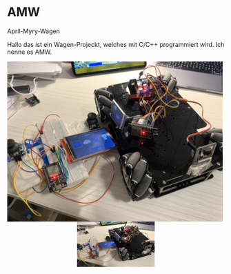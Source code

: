 # AMW
April-Myry-Wagen

Hallo das ist ein Wagen-Projeckt, welches mit C/C++ programmiert wird. Ich nenne es AMW.

<img src="https://github.com/myry07/AMW/blob/main/3.Dos/p1.jpg" width="500px" align="left">

<div align=center>
<img src="https://github.com/myry07/AMW/blob/main/3.Dos/p1.jpg" width="180" height="105">
</div>
